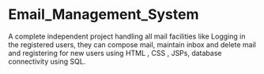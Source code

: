 # Email_Management_System

A complete independent project handling all mail facilities like Logging in the registered users, they can compose mail, maintain inbox and delete mail and registering for new users using HTML , CSS , JSPs, database connectivity using SQL.
